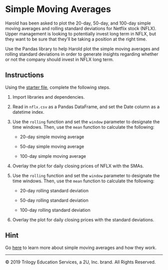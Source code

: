 # Simple Moving Averages

Harold has been asked to plot the 20-day, 50-day, and 100-day simple moving averages and rolling standard deviations for Netflix stock (NFLX). Upper management is looking to potentially invest long term in NFLX, but they want to be sure that they'll be taking a position at the right time.

Use the Pandas library to help Harold plot the simple moving averages and rolling standard deviations in order to generate insights regarding whether or not the company should invest in NFLX long term.

## Instructions

Using the [starter file](Unsolved/simple_moving_averages.ipynb), complete the following steps.

1. Import libraries and dependencies.

2. Read in `nflx.csv` as a Pandas DataFrame, and set the Date column as a datetime index.

3. Use the `rolling` function and set the `window` parameter to designate the time windows. Then, use the `mean` function to calculate the following:

    * 20-day simple moving average

    * 50-day simple moving average

    * 100-day simple moving average

4. Overlay the plot for daily closing prices of NFLX with the SMAs.

5. Use the `rolling` function and set the `window` parameter to designate the time windows. Then, use the `mean` function to calculate the following:

    * 20-day rolling standard deviation

    * 50-day rolling standard deviation

    * 100-day rolling standard deviation

6. Overlay the plot for daily closing prices with the standard deviations.

## Hint

Go [here](https://www.investopedia.com/terms/s/sma.asp) to learn more about simple moving averages and how they work.

---

© 2019 Trilogy Education Services, a 2U, Inc. brand. All Rights Reserved.
